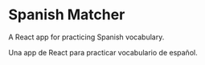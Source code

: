 # Spanish Matcher

A React app for practicing Spanish vocabulary.

Una app de React para practicar vocabulario de español.
